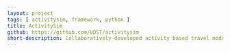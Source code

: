 ```yaml
---
layout: project
tags: [ activitysim, framework, python ]
title: ActivitySim
github: https://github.com/UDST/activitysim
short-description: Collaboratively-developed activity based travel modeling platform
---
```

